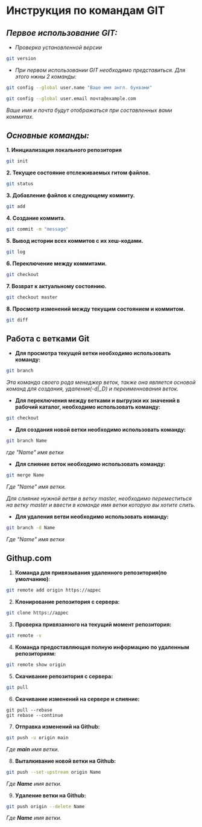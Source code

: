 # **Инструкция по командам GIT**

## ***Первое использование GIT:***
* *Проверка установленной версии*
```sh
git version
```

* *При первом использовании GIT необходимо представиться. Для этого нжны 2 команды:*
```sh
git config --global user.name "Ваше имя англ. буквами"
```
```sh
git config --global user.email почта@example.com
```
*Ваше имя и почта будут отображаться при составленных вами коммитах.*

## ***Основные команды:***
**1. Инициализация локального репозитория**
```sh
git init
```
**2. Текущее состояние отслеживаемых гитом файлов.**
```sh
git status
```
**3. Добавление файлов к следующему коммиту.**
 ```sh
 git add
 ```
**4. Создание коммита.**
```sh
git commit -m "message"
```
**5. Вывод истории всех коммитов с их хеш-кодами.**
```sh
git log
```
**6. Переключение между коммитами.**
```sh
git checkout
```
**7. Возврат к актуальному состоянию.**
```sh
git checkout master
```
**8. Просмотр изменений между текущим состоянием и коммитом.**
```sh
git diff
```
## **Работа с ветками Git**
* **Для просмотра текущей ветки необходимо использовать команду:**
```sh
git branch
```
*Эта команда своего рода менеджер веток, также она является основой команд для создания, удаления(-d|_D) и переименнования веток.*
* **Для переключения между ветками и выгрузки их значений в рабочий каталог, необходимо использовать команду:**
```sh
git checkout
```
* **Для создания новой ветки необходимо использовать команду:**
```sh
git branch Name 
```
*где "Name" имя ветки*
* **Для слияние веток необходимо использовать команду:**
```sh
git merge Name
```
*Где "Name" имя ветки.* 

*Для слияние нужной ветви в ветку master, необходимо переместиться на ветку master и ввести в команде имя ветки которую вы хотите слить.*
* **Для удаления ветви необходимо использовать команду:**
```sh
git branch -d Name
```
*Где "Name" имя ветки*

## Githup.com
1. **Команда для привязывания удаленного репозитория(по умолчанию)**:
```sh
git remote add origin https://адрес
```
2. **Клонирование репозитория с сервера:**
```sh
git clone https://адрес
```
3. **Проверка привязанного на текущий момент репозитория:**
```sh
git remote -v
```
4. **Команда предоставляющая полную информацию по удаленным репозиториям:**
```sh
git remote show origin
```
5. **Скачивание репозитория с сервера:**
```sh
git pull
```
6. **Скачивание изменений на сервере и слияние:**
```
git pull --rebase
git rebase --continue
```
7. **Отправка изменений на Github:**
```sh
git push -u origin main
```
*Где **main** имя ветки.*

8. **Выталкивание новой ветки на Github:**
```sh
git push --set-upstream origin Name
```
*Где **Name** имя ветки.*

9. **Удаление ветки на Github:**
```sh
git push origin --delete Name
```
*Где **Name** имя ветки.*